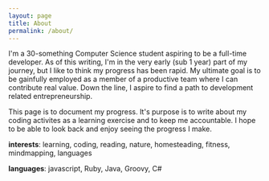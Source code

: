 ```yaml
---
layout: page
title: About
permalink: /about/
---
```


I'm a 30-something Computer Science student aspiring to be a full-time developer. As of this writing, I'm in the very early (sub 1 year) part of my journey, but I like to think my progress has been rapid. My ultimate goal is to be gainfully employed as a member of a productive team where I can contribute real value. Down the line, I aspire to find a path to development related entrepreneurship.

This page is to document my progress. It's purpose is to write about my coding activites as a learning exercise and to keep me accountable. I hope to be able to look back and enjoy seeing the progress I make.

**interests**: learning, coding, reading, nature, homesteading, fitness, mindmapping, languages

**languages**: javascript, Ruby, Java, Groovy, C#